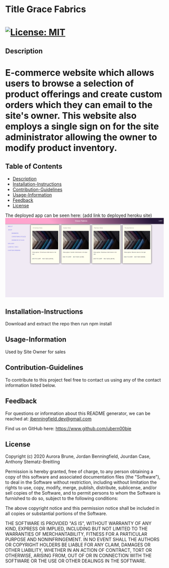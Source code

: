 
  # Title Grace Fabrics
 [![License: MIT](https://img.shields.io/badge/License-MIT-blue.svg)](https://opensource.org/licenses/MIT)
===========================================
  ## Description
  E-commerce website which allows users to browse a selection of product offerings and create custom orders which they can email to the site's owner. This website also employs a single sign on for the site administrator allowing the owner to modify product inventory.
===========================================
  ## Table of Contents
  - [Description](#Description)
  - [Installation-Instructions](#Installation-Instructions)
  - [Contribution-Guidelines](#Contribution-Guidelines)
  - [Usage-Information](#Usage-Information)
  - [Feedback](#Feedback)
  - [License](#License)

The deployed app can be seen here: (add link to deployed heroku site)
![Site Demo](./gracefabrics/src/assets/siteDemo.PNG)

  ## Installation-Instructions
  Download and extract the repo then run npm install

  ## Usage-Information
  Used by Site Owner for sales

  ## Contribution-Guidelines
  To contribute to this project feel free to contact us using any of the contact information listed below.

  ## Feedback 
  For questions or information about this README generator, we can be reached at:
  jbenningfield.dev@gmail.com 
  
  Find us on GitHub here: https://www.github.com/ubern00bie
  
  ## License
  Copyright (c) 2020 Aurora Brune, Jordan Benningfield, Jourdan Case, Anthony Stematz-Breitling

  Permission is hereby granted, free of charge, to any person obtaining a copy
  of this software and associated documentation files (the "Software"), to deal
  in the Software without restriction, including without limitation the rights
  to use, copy, modify, merge, publish, distribute, sublicense, and/or sell
  copies of the Software, and to permit persons to whom the Software is
  furnished to do so, subject to the following conditions:

  The above copyright notice and this permission notice shall be included in all
  copies or substantial portions of the Software.

  THE SOFTWARE IS PROVIDED "AS IS", WITHOUT WARRANTY OF ANY KIND, EXPRESS OR
  IMPLIED, INCLUDING BUT NOT LIMITED TO THE WARRANTIES OF MERCHANTABILITY,
  FITNESS FOR A PARTICULAR PURPOSE AND NONINFRINGEMENT. IN NO EVENT SHALL THE
  AUTHORS OR COPYRIGHT HOLDERS BE LIABLE FOR ANY CLAIM, DAMAGES OR OTHER
  LIABILITY, WHETHER IN AN ACTION OF CONTRACT, TORT OR OTHERWISE, ARISING FROM,
  OUT OF OR IN CONNECTION WITH THE SOFTWARE OR THE USE OR OTHER DEALINGS IN THE
  SOFTWARE.
